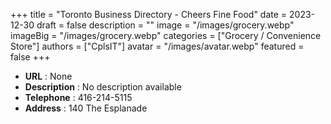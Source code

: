 +++
title = "Toronto Business Directory - Cheers Fine Food"
date = 2023-12-30
draft = false
description = ""
image = "/images/grocery.webp"
imageBig = "/images/grocery.webp"
categories = ["Grocery / Convenience Store"]
authors = ["CplsIT"]
avatar = "/images/avatar.webp"
featured = false
+++


* **URL** :  None
* **Description** : No description available
* **Telephone** : 416-214-5115
* **Address** : 140 The Esplanade